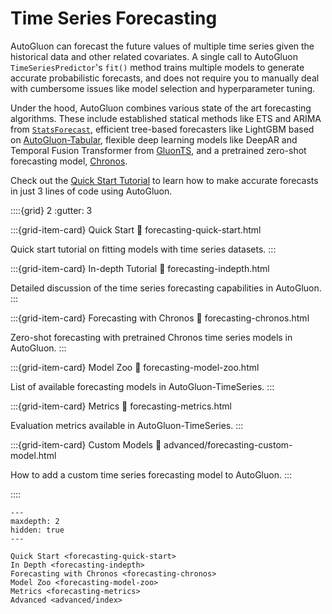 # Time Series Forecasting

AutoGluon can forecast the future values of multiple time series given the historical data and other related covariates.
A single call to AutoGluon `TimeSeriesPredictor`'s `fit()` method trains multiple models to generate accurate probabilistic forecasts,
and does not require you to manually deal with cumbersome issues like model selection and hyperparameter tuning.

Under the hood, AutoGluon combines various state of the art forecasting algorithms.
These include established statical methods like ETS and ARIMA from
[`StatsForecast`](https://github.com/Nixtla/statsforecast),
efficient tree-based forecasters like LightGBM based on [AutoGluon-Tabular](https://auto.gluon.ai/stable/tutorials/tabular/index.html), flexible deep learning models like DeepAR and Temporal Fusion Transformer from [GluonTS](https://ts.gluon.ai/), and a pretrained zero-shot forecasting model, [Chronos](https://github.com/amazon-science/chronos-forecasting).

Check out the [Quick Start Tutorial](forecasting-quick-start.ipynb) to learn how to make accurate forecasts in just 3 lines of code using AutoGluon.

::::{grid} 2
  :gutter: 3

:::{grid-item-card} Quick Start
  :link: forecasting-quick-start.html

  Quick start tutorial on fitting models with time series datasets.
:::

:::{grid-item-card} In-depth Tutorial
  :link: forecasting-indepth.html

  Detailed discussion of the time series forecasting capabilities in AutoGluon.
:::

:::{grid-item-card} Forecasting with Chronos
  :link: forecasting-chronos.html

  Zero-shot forecasting with pretrained Chronos time series models in AutoGluon.
:::

:::{grid-item-card} Model Zoo
  :link: forecasting-model-zoo.html

  List of available forecasting models in AutoGluon-TimeSeries.
:::

:::{grid-item-card} Metrics
  :link: forecasting-metrics.html

  Evaluation metrics available in AutoGluon-TimeSeries.
:::

:::{grid-item-card} Custom Models
  :link: advanced/forecasting-custom-model.html

  How to add a custom time series forecasting model to AutoGluon.
:::

::::


```{toctree}
---
maxdepth: 2
hidden: true
---

Quick Start <forecasting-quick-start>
In Depth <forecasting-indepth>
Forecasting with Chronos <forecasting-chronos>
Model Zoo <forecasting-model-zoo>
Metrics <forecasting-metrics>
Advanced <advanced/index>
```
